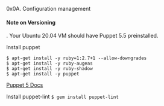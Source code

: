 0x0A. Configuration management


#### Note on Versioning
. Your Ubuntu 20.04 VM should have Puppet 5.5 preinstalled.

Install puppet
```
$ apt-get install -y ruby=1:2.7+1 --allow-downgrades
$ apt-get install -y ruby-augeas
$ apt-get install -y ruby-shadow
$ apt-get install -y puppet
```
[Puppet 5 Docs](https://www.puppet.com/docs/puppet/5.5/type)

Install puppet-lint
`$ gem install puppet-lint`
